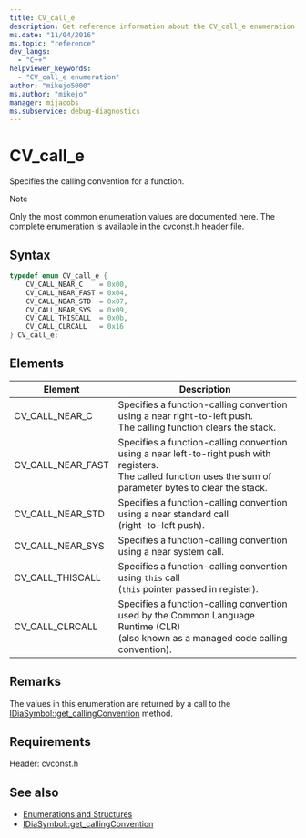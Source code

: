 ```yaml
---
title: CV_call_e
description: Get reference information about the CV_call_e enumeration type, which specifies the calling convention for a function in the debug interface access SDK.
ms.date: "11/04/2016"
ms.topic: "reference"
dev_langs:
  - "C++"
helpviewer_keywords:
  - "CV_call_e enumeration"
author: "mikejo5000"
ms.author: "mikejo"
manager: mijacobs
ms.subservice: debug-diagnostics
---
```


# CV_call_e

Specifies the calling convention for a function.

> [!NOTE]
> Only the most common enumeration values are documented here. The complete enumeration is available in the cvconst.h header file.

## Syntax

```c++
typedef enum CV_call_e {
    CV_CALL_NEAR_C    = 0x00,
    CV_CALL_NEAR_FAST = 0x04,
    CV_CALL_NEAR_STD  = 0x07,
    CV_CALL_NEAR_SYS  = 0x09,
    CV_CALL_THISCALL  = 0x0b,
    CV_CALL_CLRCALL   = 0x16
} CV_call_e;
```

## Elements

| Element    | Description                                                                                     |
| ----------------- | ---------------------------------------------------------------------------------------- |
| CV_CALL_NEAR_C    | Specifies a function-calling convention using a near right-to-left push.</br>The calling function clears the stack.                                                 |
| CV_CALL_NEAR_FAST | Specifies a function-calling convention using a near left-to-right push with registers.</br>The called function uses the sum of parameter bytes to clear the stack. |
| CV_CALL_NEAR_STD  | Specifies a function-calling convention using a near standard call</br>(right-to-left push).                                                                        |
| CV_CALL_NEAR_SYS  | Specifies a function-calling convention using a near system call.                                                                                               |
| CV_CALL_THISCALL  | Specifies a function-calling convention using `this` call</br>(`this` pointer passed in register).                                                                  |
| CV_CALL_CLRCALL   | Specifies a function-calling convention used by the Common Language Runtime (CLR)</br> (also known as a managed code calling convention).                            |

## Remarks

The values in this enumeration are returned by a call to the [IDiaSymbol::get_callingConvention](../../debugger/debug-interface-access/idiasymbol-get-callingconvention.md) method.

## Requirements

Header: cvconst.h

## See also

- [Enumerations and Structures](../../debugger/debug-interface-access/enumerations-and-structures.md)
- [IDiaSymbol::get_callingConvention](../../debugger/debug-interface-access/idiasymbol-get-callingconvention.md)

